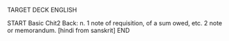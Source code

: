 TARGET DECK
ENGLISH

START
Basic
Chit2
Back: n. 1 note of requisition, of a sum owed, etc. 2 note or memorandum. [hindi from sanskrit]
END
